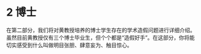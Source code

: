 # 2   博士

在第二部分，我们将对黄教授培养的博士学生存在的学术造假问题进行详细介绍。虽然目前黄教授仅有三个博士毕业生，但个个都是“造假好手”。在这部分，你将能切实感受到什么叫做明目张胆、肆意妄为、触目惊心。